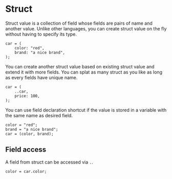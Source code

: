 # Struct

Struct value is a collection of field whose fields are pairs of name and another value. Unlike other languages, you can create struct value on the fly without having to specify its type.

```butter
car = (
    color: "red",
    brand: "a nice brand",
);
```

You can create another struct value based on existing struct value and extend it with more fields. You can splat as many struct as you like as long as every fields have unique name.

```butter
car = (
    ..car,
    price: 100,
);
```

You can use field declaration shortcut if the value is stored in a variable with the same name as desired field.

```butter
color = "red";
brand = "a nice brand";
car = (color, brand);
```

## Field access

A field from struct can be accessed via `.`.

```butter
color = car.color;
```
